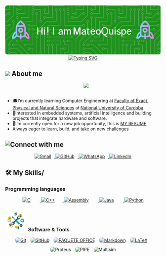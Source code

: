<p align="center">
  <img src="./github-header-image.png" alt="Header" />
<!--  -->
<a href="https://git.io/typing-svg"><img src="https://readme-typing-svg.demolab.com?font=Fira+Code&pause=1000&color=1DC34AE9&width=435&lines=Computer+Engineering+Student;Always+learning+something+new" alt="Typing SVG" /></a>
<br>
</p>

## <picture><img src = "https://github.com/7oSkaaa/7oSkaaa/blob/main/Images/about_me.gif?raw=true" width = 50px></picture> About me
<p>
<picture> <img align="right" src="https://github.com/7oSkaaa/7oSkaaa/blob/main/Images/Right_Side.gif?raw=true" width = 250px></picture>

<br><br>
- 🎓I’m currently learning Computer Engineering at  [Faculty of Exact, Physical and Natural Sciences](https://fcefyn.unc.edu.ar) at [National University of Cordoba](https://www.unc.edu.ar).
-  🧠Interested in embedded systems, artificial intelligence and building projects that integrate hardware and software.
-  🚀I’m currently open for a new job opportunity, this is [MY RESUME](https://drive.google.com/file/d/11l1aj3zFS11Bpvv_kLjlmndxULTFII_2/view?usp=sharing).
-  Always eager to learn, build, and take on new challenges
  
## ![Connect with me](https://badgen.net/badge/CONNECT/WITH%20ME/green)

<p align="center">
  <a href="mailto:mateo.quispe@mi.unc.edu.ar" target="_blank">
    <img src="https://img.shields.io/badge/Gmail-EA4335?style=flat&logo=gmail&logoColor=white" alt="Gmail" style="height:32px; margin-right:10px;" />
  </a>
  <a href="https://github.com/Tuteku" target="_blank">
    <img src="https://img.shields.io/badge/GitHub-181717?style=flat&logo=github&logoColor=white" alt="GitHub" style="height:32px; margin-right:10px;" />
  </a>
  <a href="https://wa.me/3512294599" target="_blank">
    <img src="https://img.shields.io/badge/WhatsApp-25D366?style=flat&logo=whatsapp&logoColor=white" alt="WhatsApp" style="height:32px; margin-right:10px;" />
  </a>
  <a href="https://www.linkedin.com/in/mateo-quispe-3a2804185/" target="_blank">
    <img src="https://img.shields.io/badge/LinkedIn-0A66C2?style=flat&logo=linkedin&logoColor=white" alt="LinkedIn" style="height:32px;" />
  </a>
</p>



## 🛠️ My Skills/
### Programming languages
<p align="center"> 
  <a href="https://devdocs.io/c/" target="_blank"> 
    <img alt="C" src="https://img.shields.io/badge/C-00599C?style=flat&logo=c&logoColor=white" style="height:25px; margin-right:30px;"/>
  </a>
  <a href="https://isocpp.org/" target="_blank">
    <img alt="C++" src="https://img.shields.io/badge/C++-00599C?style=flat&logo=c%2B%2B&logoColor=white" style="height:32px; margin-right:25px;"/>
  </a> 
  <a href="https://en.wikipedia.org/wiki/Assembly_language" target="_blank">
    <img alt="Assembly" src="https://img.shields.io/badge/Assembly-000000?style=flat&logo=assemblyscript&logoColor=white" style="height:25px; margin-right:30px;"/>
  </a>
  <a href="https://www.java.com" target="_blank"> 
    <img alt="Java" src="https://img.shields.io/badge/Java-ED8B00?style=flat&logo=openjdk&logoColor=white" style="height:25px; margin-right:30px;"/>
  </a>
  <a href="https://www.python.org" target="_blank">
    <img alt="Python" src="https://img.shields.io/badge/Python-3670A0?style=flat&logo=python&logoColor=ffdd54" style="height:25px;"/>
  </a>
</p>

### <picture> <img src = "https://raw.githubusercontent.com/Tuteku/Tuteku/refs/heads/main/0_2hDtrnQa_8jv6S0K.webp" width = 70px>  </picture> Software & Tools
<p align="center" style="margin: 0;">
  <a href="#" style="display: inline-block; margin-right: 10px; border-radius: 6px; overflow: hidden;">
    <img alt="Git" src="https://img.shields.io/badge/Git%20-%23F05033.svg?style=flat&logo=git&logoColor=white" style="height: 25px;" />
  </a>
  <a href="#" style="display: inline-block; margin-right: 10px; border-radius: 6px; overflow: hidden;">
    <img alt="GitHub" src="https://img.shields.io/badge/github-%23181717.svg?style=flat&logo=github&logoColor=white" style="height: 25px;" />
  </a>
  <a href="#" style="display: inline-block; margin-right: 10px; border-radius: 6px; overflow: hidden;">
    <img alt="PAQUETE OFFICE" src="https://img.shields.io/badge/PAQUETE%20OFFICE-0078D4.svg?style=flat&logo=microsoftoffice&logoColor=white" style="height: 32px;" />
  </a>
  <a href="#" style="display: inline-block; margin-right: 10px; border-radius: 6px; overflow: hidden;">
    <img alt="Markdown" src="https://img.shields.io/badge/Markdown-000000.svg?style=flat&logo=markdown&logoColor=white" style="height: 25px;" />
  </a>
  <a href="#" style="display: inline-block; margin-right: 10px; border-radius: 6px; overflow: hidden;">
    <img alt="LaTeX" src="https://img.shields.io/badge/LaTeX-008080.svg?style=flat&logo=latex&logoColor=white" style="height: 25px;" />
  </a>
</p>

<p align="center" style="margin: 0; margin-top: 10px;">
  <img src="https://img.shields.io/badge/Proteus-8.13-blue?style=flat&logo=appveyor&logoColor=white" alt="Proteus" style="height:25px; margin-right:10px; border-radius:6px;" />
  <img src="https://img.shields.io/badge/PIPE-v4.3.0-9cf?style=flat&logo=codeforces&logoColor=black" alt="PIPE" style="height:25px; margin-right:10px; border-radius:6px;" />
  <img src="https://img.shields.io/badge/Multisim-NI-yellow?style=flat&logo=ni&logoColor=black" alt="Multisim" style="height:25px; border-radius:6px;" />
</p>



